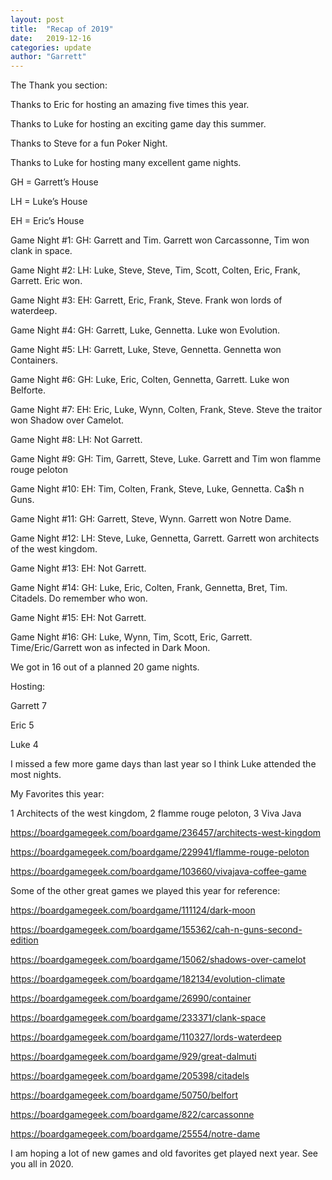 ```yaml
---
layout: post
title:  "Recap of 2019"
date:   2019-12-16
categories: update
author: "Garrett"
---
```


The Thank you section:

 

Thanks to Eric for hosting an amazing five times this year.

Thanks to Luke for hosting an exciting game day this summer.

Thanks to Steve for a fun Poker Night.

Thanks to Luke for hosting many excellent game nights.

 

GH = Garrett’s House

LH = Luke’s House

EH = Eric’s House

 

Game Night #1: GH: Garrett and Tim. Garrett won Carcassonne, Tim won clank in space.

Game Night #2: LH: Luke, Steve, Steve, Tim, Scott, Colten, Eric, Frank, Garrett. Eric won.

Game Night #3: EH: Garrett, Eric, Frank, Steve. Frank won lords of waterdeep.

Game Night #4: GH: Garrett, Luke, Gennetta. Luke won Evolution.

Game Night #5: LH: Garrett, Luke, Steve, Gennetta. Gennetta won Containers.

Game Night #6: GH: Luke, Eric, Colten, Gennetta, Garrett. Luke won Belforte.

Game Night #7: EH: Eric, Luke, Wynn, Colten, Frank, Steve. Steve the traitor won Shadow over Camelot.

Game Night #8: LH: Not Garrett.

Game Night #9: GH: Tim, Garrett, Steve, Luke. Garrett and Tim won flamme rouge peloton

Game Night #10: EH: Tim, Colten, Frank, Steve, Luke, Gennetta. Ca$h n Guns.

Game Night #11: GH: Garrett, Steve, Wynn. Garrett won Notre Dame.

Game Night #12: LH: Steve, Luke, Gennetta, Garrett. Garrett won architects of the west kingdom.

Game Night #13: EH: Not Garrett.

Game Night #14: GH: Luke, Eric, Colten, Frank, Gennetta, Bret, Tim. Citadels. Do remember who won.

Game Night #15: EH: Not Garrett.

Game Night #16: GH: Luke, Wynn, Tim, Scott, Eric, Garrett. Time/Eric/Garrett won as infected in Dark Moon.

 

We got in 16 out of a planned 20 game nights.

 

Hosting:

Garrett 7

Eric 5

Luke 4

 

I missed a few more game days than last year so I think Luke attended the most nights.

 

My Favorites this year:

1 Architects of the west kingdom, 2 flamme rouge peloton, 3 Viva Java

https://boardgamegeek.com/boardgame/236457/architects-west-kingdom

https://boardgamegeek.com/boardgame/229941/flamme-rouge-peloton

https://boardgamegeek.com/boardgame/103660/vivajava-coffee-game

 

Some of the other great games we played this year for reference:

https://boardgamegeek.com/boardgame/111124/dark-moon

https://boardgamegeek.com/boardgame/155362/cah-n-guns-second-edition

https://boardgamegeek.com/boardgame/15062/shadows-over-camelot

https://boardgamegeek.com/boardgame/182134/evolution-climate

https://boardgamegeek.com/boardgame/26990/container

https://boardgamegeek.com/boardgame/233371/clank-space

https://boardgamegeek.com/boardgame/110327/lords-waterdeep

https://boardgamegeek.com/boardgame/929/great-dalmuti

https://boardgamegeek.com/boardgame/205398/citadels

https://boardgamegeek.com/boardgame/50750/belfort

https://boardgamegeek.com/boardgame/822/carcassonne

https://boardgamegeek.com/boardgame/25554/notre-dame

 

I am hoping a lot of new games and old favorites get played next year. See you all in 2020.